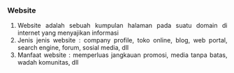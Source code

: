### Website
<ol align="justify">
<li>Website adalah sebuah kumpulan halaman pada suatu domain di internet yang menyajikan informasi</li>
<li>Jenis jenis website : company profile, toko online, blog, web portal, search engine, forum, sosial media, dll</li>
<li>Manfaat website : memperluas jangkauan promosi, media tanpa batas, wadah komunitas, dll</li>
</ol>
